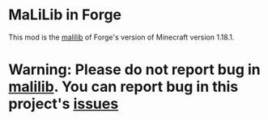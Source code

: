 MaLiLib in Forge
==============
This mod is the [malilib](https://github.com/maruohon) of Forge's version of Minecraft version 1.18.1.

# Warning: Please do not report bug in [malilib](https://github.com/maruohon). You can report bug in this project's [issues](https://github.com/PlumeIS/malilib-forge/issues)


